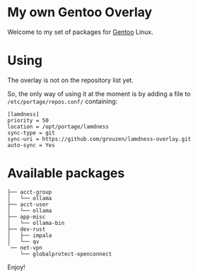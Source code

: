 # My own Gentoo Overlay

Welcome to my set of packages for [Gentoo](https://www.gentoo.org/) Linux.

# Using

The overlay is not on the repository list yet.

So, the only way of using it at the moment is by adding a file to `/etc/portage/repos.conf/` containing:
```
[lamdness]
priority = 50
location = /opt/portage/lamdness
sync-type = git
sync-uri = https://github.com/grouzen/lamdness-overlay.git
auto-sync = Yes
```

# Available packages

```
├── acct-group
│   └── ollama
├── acct-user
│   └── ollama
├── app-misc
│   └── ollama-bin
├── dev-rust
│   ├── impala
│   └── qv
`── net-vpn
    └── globalprotect-openconnect
```

Enjoy!

